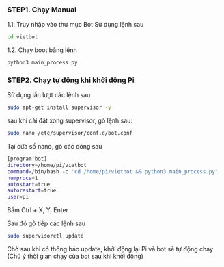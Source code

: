 
### STEP1. Chạy Manual

1.1. Truy nhập vào thư mục Bot
Sử dụng lệnh sau

```sh
cd vietbot
```
1.2. Chạy boot bằng lệnh 

```sh
python3 main_process.py
```

### STEP2.  Chạy tự động khi khởi động Pi

Sử dụng lần lượt các lệnh sau

```sh
sudo apt-get install supervisor -y

```

sau khi cài đặt xong supervisor, gõ lệnh sau:

```sh
sudo nano /etc/supervisor/conf.d/bot.conf

```

Tại cửa sổ nano, gõ các dòng sau

```sh
[program:bot]
directory=/home/pi/vietbot
command=/bin/bash -c 'cd /home/pi/vietbot && python3 main_process.py'
numprocs=1
autostart=true
autorestart=true
user=pi
```
Bấm Ctrl + X, Y, Enter

Sau đó gõ tiếp các lệnh sau
```sh
sudo supervisorctl update
```
Chờ sau khi có thông báo update, khởi động lại Pi và bot sẽ tự động chạy (Chú ý thời gian chạy của bot sau khi khởi động)
